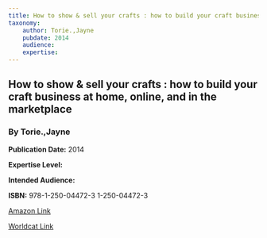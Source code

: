 ```yaml
---
title: How to show & sell your crafts : how to build your craft business at home, online, and in the marketplace
taxonomy:
	author: Torie.,Jayne
	pubdate: 2014
	audience: 
	expertise: 
---
```

## How to show & sell your crafts : how to build your craft business at home, online, and in the marketplace
### By Torie.,Jayne


**Publication Date:** 2014

**Expertise Level:** 

**Intended Audience:** 

**ISBN:** 978-1-250-04472-3 1-250-04472-3

[Amazon Link]()

[Worldcat Link]()